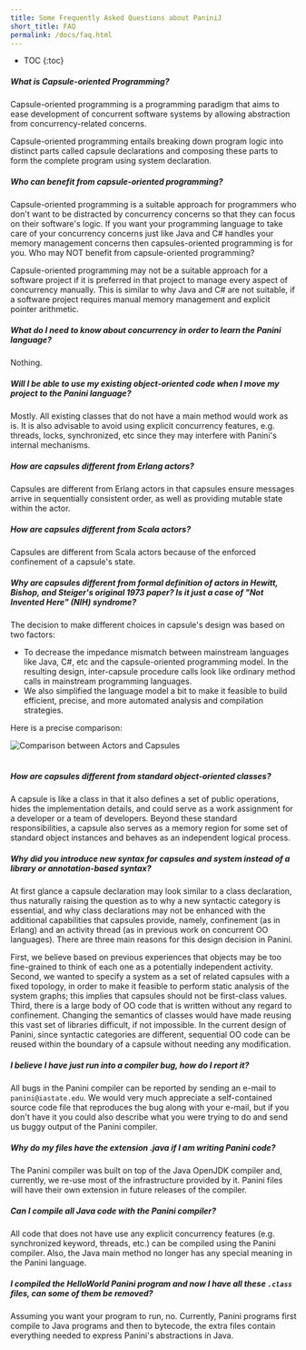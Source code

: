 ```yaml
---
title: Some Frequently Asked Questions about PaniniJ
short_title: FAQ
permalink: /docs/faq.html
---
```


* TOC
{:toc}

##### What is Capsule-oriented Programming?

Capsule-oriented programming is a programming paradigm that aims to ease
development of concurrent software systems by allowing abstraction from
concurrency-related concerns.

Capsule-oriented programming entails breaking down program logic into distinct
parts called capsule declarations and composing these parts to form the complete
program using system declaration.


##### Who can benefit from capsule-oriented programming?

Capsule-oriented programming is a suitable approach for programmers who don't
want to be distracted by concurrency concerns so that they can focus on their
software's logic. If you want your programming language to take care of your
concurrency concerns just like Java and C# handles your memory management
concerns then capsules-oriented programming is for you. Who may NOT benefit from
capsule-oriented programming?

Capsule-oriented programming may not be a suitable approach for a software
project if it is preferred in that project to manage every aspect of concurrency
manually. This is similar to why Java and C# are not suitable, if a software
project requires manual memory management and explicit pointer arithmetic.


##### What do I need to know about concurrency in order to learn the Panini language?

Nothing.


##### Will I be able to use my existing object-oriented code when I move my project to the Panini language?

Mostly. All existing classes that do not have a main method would work as is. It
is also advisable to avoid using explicit concurrency features, e.g. threads,
locks, synchronized, etc since they may interfere with Panini's internal
mechanisms.


##### How are capsules different from Erlang actors?

Capsules are different from Erlang actors in that capsules ensure messages arrive in sequentially consistent order, as well as providing mutable state within the actor.


##### How are capsules different from Scala actors?

Capsules are different from Scala actors because of the enforced confinement of
a capsule's state.

##### Why are capsules different from formal definition of actors in Hewitt, Bishop, and Steiger's original 1973 paper? Is it just a case of "Not Invented Here" (NIH) syndrome?

The decision to make different choices in capsule's design was based on two
factors:

- To decrease the impedance mismatch between mainstream languages like Java, C#,
  etc and the capsule-oriented programming model. In the resulting design,
  inter-capsule procedure calls look like ordinary method calls in mainstream
  programming languages.
- We also simplified the language model a bit to make it feasible to build
  efficient, precise, and more automated analysis and compilation strategies.

Here is a precise comparison:

<div class="row">
<div class="col-md-8 offset-md-2">
<img src="/img/actor_difference.png"
     class="img-fluid"
     alt="Comparison between Actors and Capsules">
</div>
</div>
<br />



##### How are capsules different from standard object-oriented classes?

A capsule is like a class in that it also defines a set of public operations,
hides the implementation details, and could serve as a work assignment for a
developer or a team of developers. Beyond these standard responsibilities, a
capsule also serves as a memory region for some set of standard object instances
and behaves as an independent logical process.


##### Why did you introduce new syntax for capsules and system instead of a library or annotation-based syntax?

At first glance a capsule declaration may look similar to a class declaration,
thus naturally raising the question as to why a new syntactic category is
essential, and why class declarations may not be enhanced with the additional
capabilities that capsules provide, namely, confinement (as in Erlang) and an
activity thread (as in previous work on concurrent OO languages). There are
three main reasons for this design decision in Panini.

First, we believe based on previous experiences that objects may be too
fine-grained to think of each one as a potentially independent activity. Second,
we wanted to specify a system as a set of related capsules with a fixed
topology, in order to make it feasible to perform static analysis of the system
graphs; this implies that capsules should not be first-class values. Third,
there is a large body of OO code that is written without any regard to
confinement. Changing the semantics of classes would have made reusing this vast
set of libraries difficult, if not impossible. In the current design of Panini,
since syntactic categories are different, sequential OO code can be reused
within the boundary of a capsule without needing any modification.


##### I believe I have just run into a compiler bug, how do I report it?

All bugs in the Panini compiler can be reported by sending an e-mail to
`panini@iastate.edu`. We would very much appreciate a self-contained source code
file that reproduces the bug along with your e-mail, but if you don't have it
you could also describe what you were trying to do and send us buggy output of
the Panini compiler.


##### Why do my files have the extension .java if I am writing Panini code?

The Panini compiler was built on top of the Java OpenJDK compiler and,
currently, we re-use most of the infrastructure provided by it. Panini files
will have their own extension in future releases of the compiler.


##### Can I compile all Java code with the Panini compiler?

All code that does not have use any explicit concurrency features (e.g.
synchronized keyword, threads, etc.) can be compiled using the Panini compiler.
Also, the Java main method no longer has any special meaning in the Panini
language.


##### I compiled the HelloWorld Panini program and now I have all these `.class` files, can some of them be removed?

Assuming you want your program to run, no. Currently, Panini programs first
compile to Java programs and then to bytecode, the extra files contain
everything needed to express Panini's abstractions in Java.
